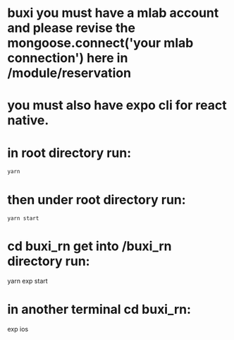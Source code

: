 # buxi you must have a mlab account and please revise the mongoose.connect('your mlab connection') here in /module/reservation

# you must also have expo cli for react native.

# in root directory run:

    yarn

# then under root directory run:

    yarn start

# cd buxi_rn get into /buxi_rn directory run:

yarn
exp start

# in another terminal cd buxi_rn:

exp ios
